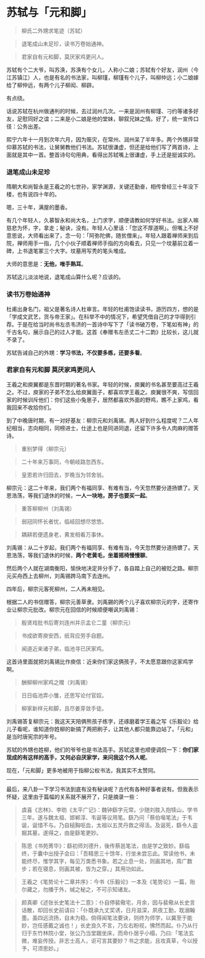 # 苏轼与「元和脚」

> 柳氏二外甥求笔迹（苏轼）

> 退笔成山未足珍，读书万卷始通神。

> 君家自有元和脚，莫厌家鸡更问人。

苏轼有个二大爷，叫苏涣，苏涣有个女儿，人称小二娘；苏轼有个好友，润州（今江苏镇江）人，也是有名的书法家，叫柳瑾，柳瑾有个儿子，叫柳仲远；小二娘嫁给了柳仲远，有两个儿子柳闳、柳辟。

有点绕。

话说苏轼在杭州做通判的时候，去过润州几次。一来是润州有柳瑾、刁约等诸多好友，足慰同好之谊；二来是小二娘是他的堂妹，聊叙兄妹之情。好了，统一宣传口径：公务出差。

熙宁六年十一月到次年六月，因为赈灾，在常州、润州呆了半年多。两个外甥非常仰慕苏轼的书法，让舅舅教他们书法。苏轼很谦虚，但还是给他们写了两首诗，上面就是其中一首。整首诗句句用典，看得出苏轼嘴上很谦虚，手上还是挺诚实的。

### 退笔成山未足珍

隋朝大和尚智永是王羲之的七世孙，家学渊源，关键还勤奋，相传曾经三十年没下楼，也有说四十年的。

嗯，三十年，满屋的墨香。

有几个年轻人，久慕智永和尚大名，上门求字，顺便请教如何学好书法。出家人嘛慈悲为怀，字，拿走；秘诀，没有。年轻人心里话：「您这不厚道啊」。但嘴上不好意思说，大师看出来了，念一句：「阿弥陀佛，随贫僧来」。年轻人跟着禅师来到后院，禅师用手一指，几个小伙子顺着禅师手指的方向看去，只见一个坟墓前立着一碑，上书退笔冢三个大字。坟墓用写秃的笔头堆成。

大师的意思是：**无他，唯手熟耳**。

苏轼这儿淡淡地说，退笔成山算什么呢？应该的。

### 读书万卷始通神

杜甫出身名门，祖父是著名诗人杜审言。年轻的杜甫饱读读书，游历四方，想的是「学成文武艺，货与帝王家」。在科举不中的情况下，希望凭借自己的才华得到引荐。于是在给当时尚书左丞韦济的一首诗中写下了「读书破万卷，下笔如有神」的千古名句，展示自己的过人才能。这首《奉赠韦左丞丈二十二韵》比较长，这儿就不录了。

苏轼告诫自己的外甥：**学习书法，不仅要多练，还要多看**。

### 君家自有元和脚 莫厌家鸡更问人

王羲之和庾翼都是东晋时期的著名书家。年轻的时候，庾翼的书名甚至要高过王羲之。不过，庾家的子弟不怎么给庾翼面子，都喜欢学王羲之。庾翼很不爽，写信回家的时候训斥他们：你们这些小兔崽子，居然都喜欢外面的野鸡，瞧不上家鸡，看我回来不收拾你们。

到了中晚唐时期，有一对好基友：柳宗元和刘禹锡。两人好到什么程度呢？二人年纪相当，志向相同，同榜进士，仕途上也是同进同退，还留下许多令人肉麻的赠答诗。

> 重别梦得（柳宗元）

> 二十年来万事同，今朝岐路忽西东。

> 皇恩若许归田去，岁晚当为邻舍翁。

柳宗元：这二十年来，我们两个有福同享、有难有当，今天忽然要分道扬镳了。天恩浩荡，等我们退休的时候，**一人一块地，房子也要买一起**。

> 重答柳柳州（刘禹锡）

> 弱冠同怀长者忧，临岐回想尽悠悠。

> 耦耕若便遗身老，黄发相看万事休。

刘禹锡：从二十岁起，我们两个有福同享、有难有当，今天忽然要分道扬镳了。天恩浩荡，等我们退休的时候，**两个老黄毛，坐着摇椅慢慢聊**。

然后两个人就在湖南衡阳，愉快地决定并分手了，各自踏上自己的被贬之路。柳宗元买舟西上去柳州，刘禹锡跨马南下去连州。

四年后，柳宗元客死柳州，二人再未相见。

根据二人的书信赠答，柳宗元善草隶。刘禹錫的两个儿子喜欢柳宗元的字，还寄作业让柳宗元批改。柳宗元在回信的时候顺便嘲讽刘禹锡：

> 殷贤戏批书后寄刘连州并示孟仑二童（柳宗元）

> 书成欲寄庾安西，纸背应劳手自题。

> 闻道近来诸子弟，临池寻已厌家鸡。

这首诗里面就把刘禹锡比作庾信：近来你们家这俩孩子，不太愿意跟你这家鸡学啊。

> 酬柳柳州家鸡之赠（刘禹锡）

> 日日临池弄小雏，还思写论付官奴。

> 柳家新样元和脚，且尽姜芽敛手徒。

刘禹锡答复柳宗元：我这天天陪俩熊孩子练字，还琢磨着学王羲之写《乐毅论》给儿子看呢，谁知道你姓柳的新搞了两把刷子，让其他人都只能靠边站了。「元和」是当时唐宪宗的年号。

苏轼的外甥也姓柳，他们的爷爷也是书法高手。苏轼这里也顺便调侃一下：**你们家现成的有这样的高手，又何必自厌家学，来问我这个外人呢**。

现在，「元和脚」更多地被用于指柳公权书法，我其实不太赞同。

----

最后，来八卦一下学习书法到底有没有秘诀呢？古代有各种好事者说有。但我表示怀疑，这里由于篇幅的关系就不展开了，只是摘录一些：

> 虞喜《志林》、李昉《太平广记》：魏钟繇字元常。少随刘胜入抱犊山，学书三年。遂与魏太祖、邯郸淳、韦诞等议用笔。繇乃问「蔡伯喈笔法」于韦诞，诞惜不与。乃自槌胸呕血，太祖以五灵丹救之得活。及诞死，繇令人盗掘其墓，遂得之，由是繇笔更妙。

> 陈思《书苑菁华》：繇初师刘德升，後传蔡邕笔法，由是学之致妙。繇临终，于囊中出授子会曰：「吾精思三十馀年，行坐未尝忘此。常读他书，未能终尽，惟学其字，每见万类悉书象。若之止息一处，则画其地，周广数步；若在寝息，则画其被，皆为之穿。」其用功如此。

> 王羲之《笔势论十二章并序》：今书《乐毅论》一本及《笔势论》一篇，贻尔藏之，勿播于外，缄之秘之，不可示知诸友。

> 颜真卿《述张长史笔法十二意》：仆自停裴儆宅，月余，因与裴儆从长史言话散，却回长史前请曰：「仆既承九丈奖诱，日月滋深，夙夜工勤，耽溺翰墨。虽四远流扬，自未为稳。倘得闻笔法要诀，则终为师学，以冀至于能妙，岂任感戴之诚也！」长史良久不言，乃左右盼视，怫然而起。仆乃从行归于东竹林院小堂，张公乃当堂踞坐床，而命仆居乎小榻，乃曰:「笔法玄微，难妄传授。非志士高人，讵可言其要妙？书之求能，且攻真草，今以授予，可须思妙。」

